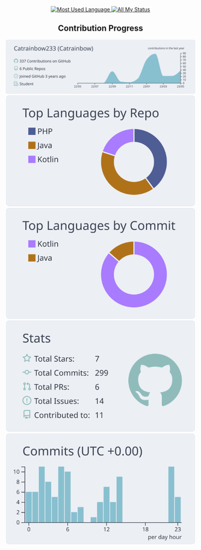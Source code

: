<div align="center"> 

<a href="https://github.com/anuraghazra/github-readme-stats#gh-light-mode-only">

<img height=200 src="https://github-readme-stats-git-masterrstaa-rickstaa.vercel.app/api/top-langs/?username=Catrainbow233&layout=compact&langs_count=10&hide_border=true&role=owner,collaborator,ORGANIZATION_MEMBER&theme=default#gh-light-mode-only" alt="Most Used Language" />

</a>

<a href="https://github.com/anuraghazra/github-readme-stats#gh-light-mode-only">

<img height=200 src="https://github-readme-stats-git-masterrstaa-rickstaa.vercel.app/api?username=Catrainbow233&show_icons=true&count_private=true&line_height=28&hide_border=true&card_width=450&include_all_commits=true&role=owner,collaborator,ORGANIZATION_MEMBER&exclude_repo=github-readme-stats&theme=default#gh-light-mode-only" alt="All My Status" />

</a>

## Contribution Progress

[![](https://raw.githubusercontent.com/Catrainbow233/Catrainbow233/master/profile-summary-card-output/nord_bright/0-profile-details.svg)](https://github.com/vn7n24fzkq/github-profile-summary-cards)
[![](https://raw.githubusercontent.com/Catrainbow233/Catrainbow233/master/profile-summary-card-output/nord_bright/1-repos-per-language.svg)](https://github.com/vn7n24fzkq/github-profile-summary-cards) [![](https://raw.githubusercontent.com/Catrainbow233/Catrainbow233/master/profile-summary-card-output/nord_bright/2-most-commit-language.svg)](https://github.com/vn7n24fzkq/github-profile-summary-cards)
[![](https://raw.githubusercontent.com/Catrainbow233/Catrainbow233/master/profile-summary-card-output/nord_bright/3-stats.svg)](https://github.com/vn7n24fzkq/github-profile-summary-cards) [![](https://raw.githubusercontent.com/Catrainbow233/Catrainbow233/master/profile-summary-card-output/nord_bright/4-productive-time.svg)](https://github.com/vn7n24fzkq/github-profile-summary-cards)

</div>
